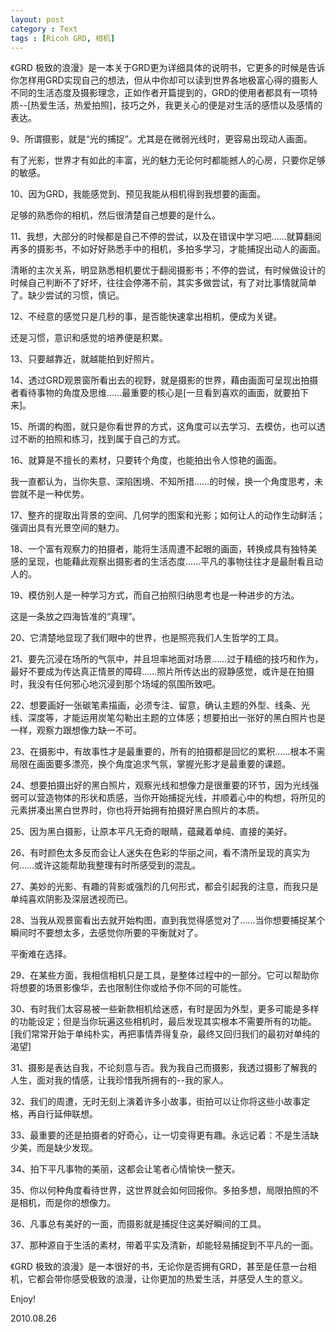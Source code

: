```yaml
---
layout: post
category : Text
tags : [Ricoh GRD, 相机]
---
```

《GRD 极致的浪漫》是一本关于GRD更为详细具体的说明书，它更多的时候是告诉你怎样用GRD实现自己的想法，但从中你却可以读到世界各地极富心得的摄影人不同的生活态度及摄影理念，正如作者开篇提到的，GRD的使用者都具有一项特质--[热爱生活，热爱拍照]，技巧之外，我更关心的便是对生活的感悟以及感情的表达。

9、所谓摄影，就是“光的捕捉”。尤其是在微弱光线时，更容易出现动人画面。

有了光影，世界才有如此的丰富，光的魅力无论何时都能撼人的心房，只要你足够的敏感。

10、因为GRD，我能感觉到、预见我能从相机得到我想要的画面。

足够的熟悉你的相机，然后很清楚自己想要的是什么。

11、我想，大部分的时候都是自己不停的尝试，以及在错误中学习吧……就算翻阅再多的摄影书，不如好好熟悉手中的相机，多拍多学习，才能捕捉出动人的画面。

清晰的主次关系，明显熟悉相机要优于翻阅摄影书；不停的尝试，有时候做设计的时候自己判断不了好坏，往往会停滞不前，其实多做尝试，有了对比事情就简单了。缺少尝试的习惯，慎记。

12、不经意的感觉只是几秒的事，是否能快速拿出相机，便成为关键。

还是习惯，意识和感觉的培养便是积累。

13、只要越靠近，就越能拍到好照片。

14、透过GRD观景窗所看出去的视野，就是摄影的世界，藉由画面可呈现出拍摄者看待事物的角度及思维……最重要的核心是[一旦看到喜欢的画面，就要拍下来]。

15、所谓的构图，就只是你看世界的方式，这角度可以去学习、去模仿，也可以透过不断的拍照和练习，找到属于自己的方式。

16、就算是不擅长的素材，只要转个角度，也能拍出令人惊艳的画面。

我一直都认为，当你失意、深陷困境、不知所措……的时候，换一个角度思考，未尝就不是一种优势。

17、整齐的提取出背景的空间、几何学的图案和光影；如何让人的动作生动鲜活；强调出具有光景空间的魅力。

18、一个富有观察力的拍摄者，能将生活周遭不起眼的画面，转换成具有独特美感的呈现，也能藉此观察出摄影者的生活态度……平凡的事物往往才是最耐看且动人的。

19、模仿别人是一种学习方式，而自己拍照归纳思考也是一种进步的方法。

这是一条放之四海皆准的“真理”。

20、它清楚地显现了我们眼中的世界，也是照亮我们人生哲学的工具。

21、要先沉浸在场所的气氛中，并且坦率地面对场景……过于精细的技巧和作为，最好不要成为传达真正情景的障碍……照片所传达出的寂静感觉，或许是在拍摄时，我没有任何邪心地沉浸到那个场域的氛围所致吧。

22、想要画好一张碳笔素描画，必须专注、留意，确认主题的外型、线条、光线、深度等，才能运用炭笔勾勒出主题的立体感；想要拍出一张好的黑白照片也是一样，观察力跟想像力缺一不可。

23、在摄影中，有故事性才是最重要的，所有的拍摄都是回忆的累积……根本不需局限在画面要多漂亮，换个角度追求气氛，掌握光影才是最重要的课题。

24、想要拍摄出好的黑白照片，观察光线和想像力是很重要的环节，因为光线强弱可以营造物体的形状和质感，当你开始捕捉光线，并顺着心中的构想，将所见的元素拼凑出黑白世界时，你也将开始拥有拍摄好黑白照片的本质。

25、因为黑白摄影，让原本平凡无奇的眼睛，蕴藏着单纯、直接的美好。

26、有时颜色太多反而会让人迷失在色彩的华丽之间，看不清所呈现的真实为何……或许这能帮助我整理有时所感受到的混乱。

27、美妙的光影、有趣的背影或强烈的几何形式，都会引起我的注意，而我只是单纯喜欢阴影及深层透视而已。

28、当我从观景窗看出去就开始构图，直到我觉得感觉对了……当你想要捕捉某个瞬间时不要想太多，去感觉你所要的平衡就对了。

平衡难在选择。

29、在某些方面，我相信相机只是工具，是整体过程中的一部分。它可以帮助你将想要的场景影像华，去也限制住你或给予你不同的可能性。

30、有时我们太容易被一些新款相机给迷惑，有时是因为外型，更多可能是多样的功能设定；但是当你玩遍这些相机时，最后发现其实根本不需要所有的功能。[我们常常开始于单纯朴实，再把事情弄得复杂，最终又回归我们的最初对单纯的渴望]

31、摄影是表达自我，不论刻意与否。我为我自己而摄影，我透过摄影了解我的人生，面对我的情感，让我珍惜我所拥有的--我的家人。

32、我们的周遭，无时无刻上演着许多小故事，街拍可以让你将这些小故事定格，再自行延伸联想。

33、最重要的还是拍摄者的好奇心，让一切变得更有趣。永远记着：不是生活缺少美，而是缺少发现。

34、拍下平凡事物的美丽，这都会让笔者心情愉快一整天。

35、你以何种角度看待世界，这世界就会如何回报你。多拍多想，局限拍照的不是相机，而是你的想像力。

36、凡事总有美好的一面，而摄影就是捕捉住这美好瞬间的工具。

37、那种源自于生活的素材，带着平实及清新，却能轻易捕捉到不平凡的一面。

《GRD 极致的浪漫》是一本很好的书，无论你是否拥有GRD，甚至是任意一台相机，它都会带你感受极致的浪漫，让你更加的热爱生活，并感受人生的意义。

Enjoy!

2010.08.26